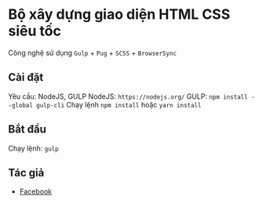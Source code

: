 # Bộ xây dựng giao diện HTML CSS siêu tốc
Công nghệ sử dụng `Gulp` + `Pug` + `SCSS` + `BrowserSync`

## Cài đặt
Yêu cầu: NodeJS, GULP
NodeJS: `https://nodejs.org/`
GULP: `npm install --global gulp-cli`
Chạy lệnh `npm install` hoặc `yarn install`

## Bắt đầu
Chạy lệnh: `gulp`

## Tác giả
- [Facebook](https://www.facebook.com/404.index)
